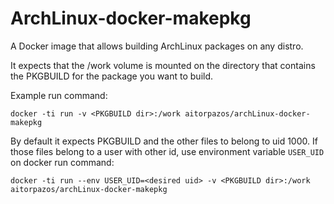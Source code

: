 # ArchLinux-docker-makepkg
A Docker image that allows building ArchLinux packages on any distro.

It expects that the /work volume is mounted on the
directory that contains the PKGBUILD for the package you want to build.

Example run command:
```
docker -ti run -v <PKGBUILD dir>:/work aitorpazos/archLinux-docker-makepkg
```

By default it expects PKGBUILD and the other files to belong to uid 1000. If
those files belong to a user with other id, use environment variable `USER_UID` 
on docker run command:
```
docker -ti run --env USER_UID=<desired uid> -v <PKGBUILD dir>:/work aitorpazos/archLinux-docker-makepkg
```
